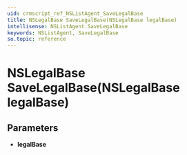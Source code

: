 ```yaml
---
uid: crmscript_ref_NSListAgent_SaveLegalBase
title: NSLegalBase SaveLegalBase(NSLegalBase legalBase)
intellisense: NSListAgent.SaveLegalBase
keywords: NSListAgent, SaveLegalBase
so.topic: reference
---
```


# NSLegalBase SaveLegalBase(NSLegalBase legalBase)

## Parameters

* **legalBase** 
